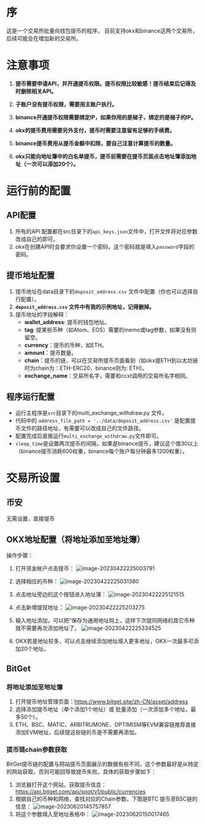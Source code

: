 # 序

这是一个交易所批量向钱包提币的程序， 目前支持okx和binance这两个交易所，后续可能会在增加新的交易所。




# 注意事项

1. **提币需要申请API，并开通提币权限。提币权限比较敏感！提币结束后记得及时删除相关API。**

2. **子账户没有提币权限，需要用主账户执行。**

3. **binance开通提币权限需要绑定IP，如果你用的是梯子，绑定的是梯子的IP。**

4. **okx的提币费用需要另外支付，提币时需要注意留有足够的手续费。**

5. **binance提币费用从提币金额中扣除，要自己注意计算提币的数量。**

6. **okx只能向地址簿中的白名单提币，提币前需要在提币页面点击地址簿添加地址（一次可以添加20个）。**


# 运行前的配置

## API配置

1. 所有的API 配置都在src目录下的`api_keys.json`文件中，打开文件将对应参数改成自己的即可。
2. okx在创建API时会要求你设置一个密码，这个密码就是填入`password`字段的密码。
## 提币地址配置

1. 提币地址在data目录下的`deposit_address.csv` 文件中配置（你也可以选择自行配置）。
2. **`deposit_address.csv` 文件中有我的示例地址，记得删掉。**
3. 提币地址的字段解释：
   - **wallet_address**: 提币的钱包地址。
   - **tag**: 提某些币种（如Atom、EOS）需要的memo或tag参数，如果没有则留空。
   - **currency**：提币的币种，如ETH。
   - **amount**：提币数量。
   - **chain**：提币的链，可以在交易所提币页面看到（如okx提ETH到以太坊链时为chain为：ETH-ERC20，binance则为: ETH)。
   - **exchange_name**：交易所名字，需要和ccxt调用的交易所名字相同。

## 程序运行配置

- 运行主程序是`src`目录下的multi_exchange_withdraw.py 文件。
- 代码中的 `address_file_path = '../data/deposit_address.csv'` 是配置提币文件的路径地址，有需要可以改成自己的文件路径。
- 配置完成后直接运行`multi_exchange_withdraw.py`文件即可。
- `sleep_time`是设置两次提币的间隔，如果是binance提币，建议这个值30以上（binance提币消耗600权重，binance每个账户每分钟最多1200权重）。


# 交易所设置

## 币安
无需设置，直接提币
## OKX地址配置（将地址添加至地址簿）
操作步骤：
1. 打开资金帐户点击提币：
![image-20230422225003791](https://s2.loli.net/2023/06/20/bU5u3KwkEIgRYpH.png)

2. 选择相应的币种：
![image-20230422225031380](https://s2.loli.net/2023/06/20/8MwEZ5QVRIgieSA.png)

3. 点击地址旁边的这个按钮进入地址簿：
![image-20230422225121515](https://s2.loli.net/2023/06/20/pMxCLl1czIyKfoW.png)
4. 点击新增提现地址：
![image-20230422225203275](https://s2.loli.net/2023/06/20/ZWGTukvLXHhJUl1.png)
5. 输入地址添加，可以把“保存为通用地址钩上，这样下次提同网络的其它币种就不需要再次添加地址了。
![image-20230422225334525](https://s2.loli.net/2023/06/20/g9lNHbtFQ32IXeB.png)
6. OKX若是地址较多，可以点击继续添加地址填入更多地址，OKX一次最多可添加20个地址。

## BitGet
### 将地址添加至地址簿
1. 打开提币地址管理页面：https://www.bitget.site/zh-CN/asset/address
2. 选择添加提币地址（单个添加1个地址）或 批量添加（一次添加多个地址，最多50个）。
3.  ETH、BSC、MATIC、ARBITRUMONE、OPTIMISM等EVM兼容链推荐直接添加EVM地址，后续提这些链的币是不需要再添加。
###  提币链chain参数获取
BitGet提币链的配置与网站提币页面展示的数据有些不同，这个参数最好是从特定的网站获取，否则可能回导致提币失败。具体的获取步骤如下：
1. 浏览器打开这个网站，获取提币信息：https://api.bitget.com/api/spot/v1/public/currencies
2. 根据自己的币种和网络，查找对应的Chain参数，下图是BTC 提币至BSC链的信息：
![image-20230620145757857](https://s2.loli.net/2023/06/20/WVjuknNvS31QRyC.png)
3. 将这个参数填入至地址表格中：
![image-20230620150017465](https://s2.loli.net/2023/06/20/PZ61zK5MUnD4jda.png)
